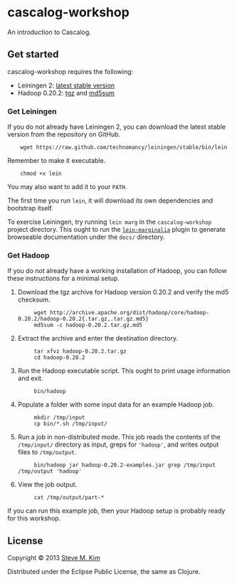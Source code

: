 # cascalog-workshop

An introduction to Cascalog.

## Get started

cascalog-workshop requires the following:

- Leiningen 2: [latest stable version](https://raw.github.com/technomancy/leiningen/stable/bin/lein)
- Hadoop 0.20.2: [tgz](http://archive.apache.org/dist/hadoop/core/hadoop-0.20.2/hadoop-0.20.2.tar.gz) and [md5sum](http://archive.apache.org/dist/hadoop/core/hadoop-0.20.2/hadoop-0.20.2.tar.gz.md5)

### Get Leiningen

If you do not already have Leiningen 2, you can download the latest
stable version from the repository on GitHub.

        wget https://raw.github.com/technomancy/leiningen/stable/bin/lein

Remember to make it executable.

        chmod +x lein

You may also want to add it to your `PATH`.

The first time you run `lein`, it will download its own dependencies and
bootstrap itself.

To exercise Leiningen, try running `lein marg` in the
`cascalog-workshop` project directory. This ought to run the
[`lein-marginalia`](https://github.com/fogus/lein-marginalia) plugin to
generate browseable documentation under the `docs/` directory.

### Get Hadoop

If you do not already have a working installation of Hadoop, you can
follow these instructions for a minimal setup.

1. Download the tgz archive for Hadoop version 0.20.2 and verify the md5 checksum.

            wget http://archive.apache.org/dist/hadoop/core/hadoop-0.20.2/hadoop-0.20.2{.tar.gz,.tar.gz.md5}
            md5sum -c hadoop-0.20.2.tar.gz.md5

2. Extract the archive and enter the destination directory.

            tar xfvz hadoop-0.20.2.tar.gz
            cd hadoop-0.20.2

3. Run the Hadoop executable script. This ought to print usage
   information and exit.

            bin/hadoop

4. Populate a folder with some input data for an example Hadoop job.

            mkdir /tmp/input
            cp bin/*.sh /tmp/input/

5. Run a job in non-distributed mode. This job reads the contents of the
   `/tmp/input/` directory as input, greps for `'hadoop'`, and writes
   output files to `/tmp/output`.

            bin/hadoop jar hadoop-0.20.2-examples.jar grep /tmp/input /tmp/output 'hadoop'

6. View the job output.

            cat /tmp/output/part-*

If you can run this example job, then your Hadoop setup is probably
ready for this workshop.

## License

Copyright © 2013 [Steve M. Kim](https://github.com/chairmanK)

Distributed under the Eclipse Public License, the same as Clojure.
